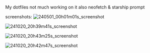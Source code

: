 My dotfiles not much working on it also neofetch & starship prompt

screenshots:
![240501_00h01m01s_screenshot](https://github.com/trooper86/Dottr00p3r/assets/128870400/2c6e3eca-4e96-46e5-a07d-7d6f0a1ec59f)

![241020_20h39m41s_screenshot](https://github.com/user-attachments/assets/e38c9991-d468-4ec9-8010-b00bbef5dc98)

![241020_20h43m25s_screenshot](https://github.com/user-attachments/assets/4d7ea772-7f00-4adc-8d5d-fb0cd24e0663)

![241020_20h42m47s_screenshot](https://github.com/user-attachments/assets/5c954cb7-2622-4ae2-975d-afd5fb46a042)


